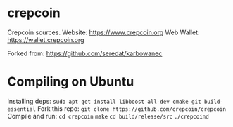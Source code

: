 # crepcoin
Crepcoin sources.
Website: https://www.crepcoin.org
Web Wallet: https://wallet.crepcoin.org

Forked from: https://github.com/seredat/karbowanec

# Compiling on Ubuntu
Installing deps: `sudo apt-get install libboost-all-dev cmake git build-essential`
Fork this repo: `git clone https://github.com/crepcoin/crepcoin`
Compile and run:
`cd crepcoin`
`make`
`cd build/release/src`
`./crepcoind`
